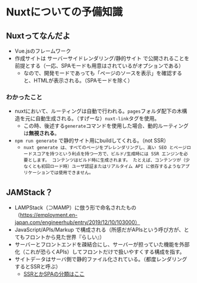 # Nuxtについての予備知識
## Nuxtってなんだよ
- Vue.jsのフレームワーク
- 作成サイトは サーバーサイドレンダリング/静的サイト で公開されることを前提とする（一応、SPAモードも用意はされているがオプションである）
  - なので、開発モードであっても「ページのソースを表示」を確認すると、HTMLが表示される。（SPAモードを除く）
### わかったこと
- nuxtにおいて、ルーティングは自動で行われる。`pages`フォルダ配下の木構造を元に自動生成される。（すげーな）`nuxt-link`タグを使用。
  - この時、後述する`generate`コマンドを使用した場合、動的ルーティングは**無視される**。
- `npm run generate` で静的サイト用にbuildしてくれる。（not SSR）
  - ```nuxt generate は、すべてのページをプレレンダリングし、高い SEO とページロードスコアを持つという利点を持つ一方で、ビルド/生成時には SSR エンジンを必要とします。 コンテンツはビルド時に生成されます。 たとえば、コンテンツが（少なくとも初回ロード時）ユーザ認証またはリアルタイム API に依存するようなアプリケーションでは使用できません。```
## JAMStack？
- LAMPStack（⊃MAMP）に倣う形で命名されたもの（https://employment.en-japan.com/engineerhub/entry/2019/12/10/103000）
- JavaScript/APIs/Markup で構成される（所感だがAPIsという呼び方が、とてもフロントから見た世界『らしい』）
- サーバーとフロントエンドを疎結合にし、サーバーが担っていた機能を外部化（これが恐らくAPIs）してフロントだけで扱いやすくする構成を指す。
- サイトデータはサーバ側で静的ファイル化されている。（都度レンダリングするとSSRと呼ぶ）
  - [SSRとかSPAの分類はここ](https://developers.google.com/web/updates/2019/02/rendering-on-the-web)
